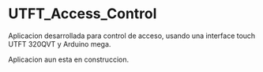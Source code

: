 # UTFT_Access_Control
Aplicacion desarrollada para control de acceso, usando una interface touch UTFT 320QVT y Arduino mega.


Aplicacion aun esta en construccion.
